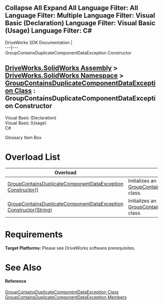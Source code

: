 Collapse All Expand All Language Filter: All  Language Filter: Multiple  Language Filter: Visual Basic (Declaration) Language Filter: Visual Basic (Usage) Language Filter: C#  
---  
DriveWorks SDK Documentation  |   
---|---  
GroupContainsDuplicateComponentDataException Constructor   
  
[DriveWorks.SolidWorks Assembly](topic13342.md) > [DriveWorks.SolidWorks Namespace](topic13345.md) > [GroupContainsDuplicateComponentDataException Class](topic13754.md) : GroupContainsDuplicateComponentDataException Constructor  
---  
  
Visual Basic (Declaration)    
Visual Basic (Usage)    
C# 

Glossary Item Box

# Overload List

Overload| Description  
---|---  
[GroupContainsDuplicateComponentDataException Constructor()](topic13761.md)| Initializes an instance of the [GroupContainsDuplicateComponentDataException](topic13754.md) class.   
[GroupContainsDuplicateComponentDataException Constructor(String)](topic13762.md)| Initializes an instance of the [GroupContainsDuplicateComponentDataException](topic13754.md) class.   
  
# Requirements

**Target Platforms:** Please see DriveWorks software prerequisites.

# See Also

#### Reference

[GroupContainsDuplicateComponentDataException Class](topic13754.md)   
[GroupContainsDuplicateComponentDataException Members](topic13755.md)


